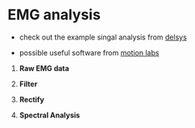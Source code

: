 # EMG analysis

- check out the example singal analysis from [delsys](https://www.delsys.com/use-emgscripts-fatigue-analysis/)


- possible useful software from [motion labs](https://www.motion-labs.com/index_downloads.html)

1. **Raw EMG data**

2. **Filter**

3. **Rectify**

4. **Spectral Analysis**
